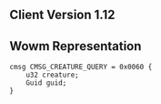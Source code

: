 ## Client Version 1.12

## Wowm Representation
```rust,ignore
cmsg CMSG_CREATURE_QUERY = 0x0060 {
    u32 creature;    
    Guid guid;    
}

```
